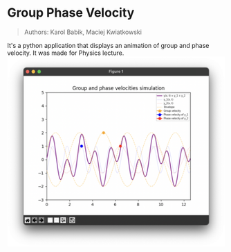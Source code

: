 # Group Phase Velocity
> Authors: Karol Babik, Maciej Kwiatkowski 

It's a python application that displays an animation of group and phase velocity. It was made for Physics lecture.
![Animation](animation.PNG)